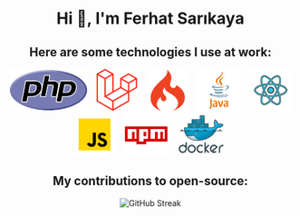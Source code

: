 <h1 align="center">Hi 👋, I'm Ferhat Sarıkaya</h1>
<div align="center">
    <!-- <img src="https://www.linkpicture.com/q/gitlab-black.png" alt="GitHub Streak" /> -->
</div>
<h2 align="center" dir="auto">Here are some technologies I use at work:</h2>


<p align="center" dir="auto">
<code><img height="75" src="https://raw.githubusercontent.com/fsarikaya96/fsarikaya96/main/assets/php.png" style="max-width: 100%;"/></code> &nbsp;&nbsp;
<code><img height="75" src="https://raw.githubusercontent.com/fsarikaya96/fsarikaya96/main/assets/laravel.png" style="max-width: 100%;"/></code> &nbsp;&nbsp;
<code><img height="75" src="https://raw.githubusercontent.com/fsarikaya96/fsarikaya96/main/assets/codeigniter.png" style="max-width: 100%;"/></code> &nbsp;&nbsp;
<code><img height="75" src="https://raw.githubusercontent.com/fsarikaya96/fsarikaya96/main/assets/java.png" style="max-width: 100%;"/></code> &nbsp;&nbsp;
<code><img height="75" src="https://raw.githubusercontent.com/fsarikaya96/fsarikaya96/main/assets/react.png" style="max-width: 100%;"/></code> &nbsp;&nbsp;
<code><img height="75" src="https://raw.githubusercontent.com/fsarikaya96/fsarikaya96/main/assets/js.png" style="max-width: 100%;"/></code> &nbsp;&nbsp;
<code><img height="75" src="https://raw.githubusercontent.com/fsarikaya96/fsarikaya96/main/assets/npm.png" style="max-width: 100%;"/></code> &nbsp;&nbsp;
<code><img height="75" src="https://raw.githubusercontent.com/fsarikaya96/fsarikaya96/main/assets/docker.png" style="max-width: 100%;"/></code> &nbsp;&nbsp;
</p>

<h2 align="center">My contributions to open-source:</h2>
<div align="center">
  <img src="https://github-readme-streak-stats.herokuapp.com/?user=fsarikaya96&theme=tokyonight&hide_border=false" alt="GitHub Streak" />
</div>
